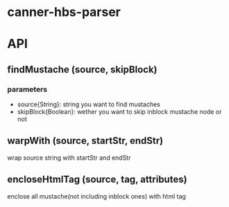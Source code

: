 # canner-hbs-parser
# API
## findMustache (source, skipBlock)
### parameters
*	source{String}: string you want to find mustaches
*	skipBlock{Boolean}: wether you want to skip inblock mustache node or not

## warpWith (source, startStr, endStr)
wrap source string with startStr and endStr

## encloseHtmlTag (source, tag, attributes)
enclose all mustache(not including inblock ones) with html tag